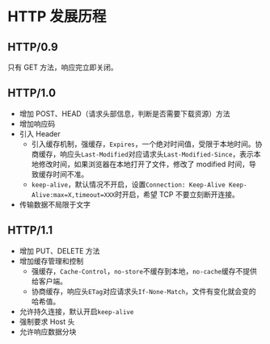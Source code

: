 # HTTP 发展历程

## HTTP/0.9

只有 GET 方法，响应完立即关闭。

## HTTP/1.0

- 增加 POST、HEAD（请求头部信息，判断是否需要下载资源）方法
- 增加响应码
- 引入 Header
  - 引入缓存机制，强缓存，`Expires`，一个绝对时间值，受限于本地时间。协商缓存，响应头`Last-Modified`对应请求头`Last-Modified-Since`，表示本地修改时间，如果浏览器在本地打开了文件，修改了 modified 时间，导致缓存时间不准。
  - `keep-alive`，默认情况不开启，设置`Connection: Keep-Alive Keep-Alive:max=X,timeout=XXX`时开启，希望 TCP 不要立刻断开连接。
- 传输数据不局限于文字

## HTTP/1.1

- 增加 PUT、DELETE 方法
- 增加缓存管理和控制
  - 强缓存，`Cache-Control`，`no-store`不缓存到本地，`no-cache`缓存不提供给客户端。
  - 协商缓存，响应头`ETag`对应请求头`If-None-Match`，文件有变化就会变的哈希值。
- 允许持久连接，默认开启`keep-alive`
- 强制要求 Host 头
- 允许响应数据分块
